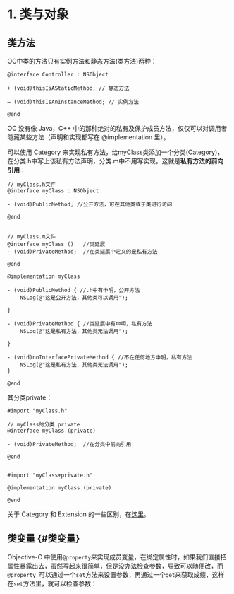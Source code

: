 # 1. 类与对象

## 类方法

OC中类的方法只有实例方法和静态方法\(类方法\)两种：

```
@interface Controller : NSObject

+ (void)thisIsAStaticMethod; // 静态方法

– (void)thisIsAnInstanceMethod; // 实例方法

@end
```

OC 没有像 Java，C++ 中的那种绝对的私有及保护成员方法，仅仅可以对调用者隐藏某些方法（声明和实现都写在 @implementation 里）。

可以使用 Category 来实现私有方法，给myClass类添加一个分类\(Category\)，在分类.h中写上该私有方法声明，分类.m中不用写实现。这就是**私有方法的前向引用**：

```
// myClass.h文件
@interface myClass : NSObject

- (void)PublicMethod; //公开方法，可在其他类或子类进行访问

@end


// myClass.m文件
@interface myClass ()   //类延展
- (void)PrivateMethod;  //在类延展中定义的是私有方法

@end

@implementation myClass

- (void)PublicMethod { //.h中有申明，公开方法
    NSLog(@"这是公开方法，其他类可以调用");

}

- (void)PrivateMethod { //类延展中有申明，私有方法
    NSLog(@"这是私有方法，其他类无法调用");

}

- (void)noInterfacePrivateMethod { //不在任何地方申明，私有方法
    NSLog(@"这是私有方法，其他类无法调用");
}

@end
```

其分类private：

```
#import "myClass.h"

// myClass的分类 private
@interface myClass (private)

- (void)PrivateMethod;  //在分类中前向引用

@end


#import "myClass+private.h"

@implementation myClass (private)

@end
```

关于 Category 和 Extension 的一些区别，在[这里](https://hit-alibaba.github.io/interview/iOS/ObjC-Basic/Class.html#extension)。

## 类变量 {#类变量}

Objective-C 中使用`@property`来实现成员变量，在绑定属性时，如果我们直接把属性暴露出去，虽然写起来很简单，但是没办法检查参数，导致可以随便改，而`@property `可以通过一个`set`方法来设置参数，再通过一个`get`来获取成绩，这样在`set`方法里，就可以检查参数：

























